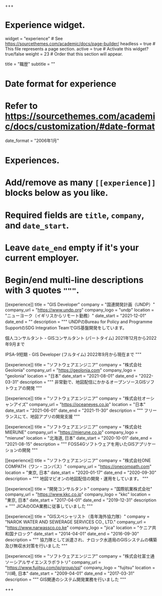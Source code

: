 +++
# Experience widget.
widget = "experience"  # See https://sourcethemes.com/academic/docs/page-builder/
headless = true  # This file represents a page section.
active = true  # Activate this widget? true/false
weight = 23  # Order that this section will appear.

title = "職歴"
subtitle = ""

# Date format for experience
#   Refer to https://sourcethemes.com/academic/docs/customization/#date-format
date_format = "2006年1月"

# Experiences.
#   Add/remove as many `[[experience]]` blocks below as you like.
#   Required fields are `title`, `company`, and `date_start`.
#   Leave `date_end` empty if it's your current employer.
#   Begin/end multi-line descriptions with 3 quotes `"""`.
[[experience]]
  title = "GIS Developer"
  company = "国連開発計画（UNDP）"
  company_url = "https://www.undp.org"
  company_logo = "undp"
  location = "ニューヨーク（イギリスからリモート勤務）"
  date_start = "2021-12-01"
  date_end = ""
  description = """
  UNDPのBureau for Policy and Programme SupportのSDG Integration TeamでGIS基盤開発をしています。

  個人コンサルタント - GISコンサルタント (パートタイム) 2021年12月から2022年9月まで
  
  IPSA-9短期 - GIS Developer (フルタイム) 2022年9月から現在まで
  """

[[experience]]
  title = "ソフトウェアエンジニア"
  company = "株式会社Geolonia"
  company_url = "https://geolonia.com"
  company_logo = "geolonia"
  location = "日本"
  date_start = "2021-08-01"
  date_end = "2022-03-31"
  description = """
  非常勤で、地図配信にかかるオープンソースGISソフトウェアの開発
  """

[[experience]]
  title = "ソフトウェアエンジニア"
  company = "株式会社オーシャンアイズ"
  company_url = "https://oceaneyes.co.jp"
  location = "日本"
  date_start = "2021-06-01"
  date_end = "2021-11-30"
  description = """
  フリーランスにて、地図アプリの開発支援
  """

[[experience]]
  title = "ソフトウェアエンジニア"
  company = "株式会社MIERUNE"
  company_url = "https://mierune.co.jp"
  company_logo = "mierune"
  location = "北海道, 日本"
  date_start = "2020-10-01"
  date_end = "2021-08-15"
  description = """
  FOSS4Gソフトウェアを用いたGISアプリケーションの開発 
  """

[[experience]]
  title = "ソフトウェアエンジニア"
  company = "株式会社ONE COMPATH（ワン・コンパス）"
  company_url = "https://onecompath.com"
  location = "東京, 日本"
  date_start = "2020-01-17"
  date_end = "2020-09-30"
  description = """
  地図マピオンの地図配信の開発・運用をしています。
  """

[[experience]]
  title = "開発コンサルタント"
  company = "国際航業株式会社"
  company_url = "https://www.kkc.co.jp"
  company_logo = "kkc"
  location = "東京, 日本"
  date_start = "2017-04-01"
  date_end = "2019-12-31"
  description = """
  JICAのODA業務に従事していました
  """

  [[experience]]
  title = "GISスペシャリスト（青年海外協力隊）"
  company = "NAROK WATER AND SEWERAGE SERVICES CO., LTD."
  company_url = "https://www.narwassco.co.ke"
  company_logo = "jica"
  location = "ケニア共和国ナロック"
  date_start = "2014-04-01"
  date_end = "2016-09-30"
  description = """
  協力隊として派遣され、ナロック水道局のGISシステムの構築及び無収水対策を行いました
  """

  [[experience]]
  title = "ソフトウェアエンジニア"
  company = "株式会社富士通ソーシアルサイエンスラボラトリ"
  company_url = "https://www.fujitsu.com/jp/group/ssl"
  company_logo = "fujitsu"
  location = "川崎, 日本"
  date_start = "2009-04-01"
  date_end = "2017-03-31"
  description = """
  GIS関連のシステム開発業務を行いました
  """

+++
